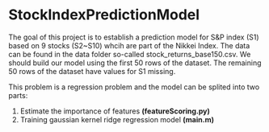 # StockIndexPredictionModel

The goal of this project is to establish a prediction model for S&P index (S1) based on 9 stocks (S2~S10) whcih are part of the Nikkei Index. The data can be found in the data folder so-called stock_returns_base150.csv. We should build our model using the first 50 rows of the dataset. The remaining 50 rows of the dataset have values for S1 missing.

This problem is a regression problem and the model can be splited into two parts:
1. Estimate the importance of features **(featureScoring.py)**
2. Training gaussian kernel ridge regression model **(main.m)**
